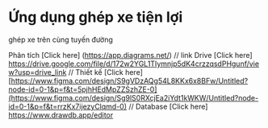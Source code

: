 # Ứng dụng ghép xe tiện lợi
ghép xe trên cùng tuyến đường

Phân tích [Click here] (https://app.diagrams.net/)
//
link Drive [Click here] https://drive.google.com/file/d/172w2YGL1TIymnjp5dK4crzzqsdPHgunf/view?usp=drive_link
//
Thiết kế [Click here] [https://www.figma.com/design/S9gVDzAQg54L8KKx6x8BFw/Untitled?node-id=0-1&p=f&t=5pjhHEdMpZZSzhZE-0](https://www.figma.com/design/Sg9lS0RXcjEa2iYdt1kWKW/Untitled?node-id=0-1&p=f&t=rrzKx7ijezyClqmd-0)
//
Database [Click here] https://www.drawdb.app/editor
